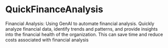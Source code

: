 # QuickFinanceAnalysis
Financial Analysis: Using GenAI to automate financial analysis. Quickly analyze financial data, identify trends and patterns, and provide insights into the financial health of the organization. This can save time and reduce costs associated with financial analysis
